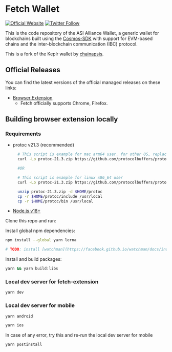 # Fetch Wallet

[![Official Website](https://img.shields.io/badge/Official%20Website-fetch.ai-blue?style=flat&logo=world&logoColor=white)](https://fetch.ai) [![Twitter Follow](https://img.shields.io/twitter/follow/fetch_ai?style=social)](https://twitter.com/fetch_ai)


This is the code repository of the ASI Alliance Wallet, a generic wallet for blockchains built using the [Cosmos-SDK](https://github.com/cosmos/cosmos-sdk) with support for EVM-based chains and the inter-blockchain communication (IBC) protocol. 

This is a fork of the Keplr wallet by [chainapsis](https://github.com/chainapsis).

## Official Releases

You can find the latest versions of the official managed releases on these links:

- [Browser Extension](https://chrome.google.com/webstore/detail/fetch-wallet/ellkdbaphhldpeajbepobaecooaoafpg)
    - Fetch officially supports Chrome, Firefox.

## Building browser extension locally

### Requirements

- protoc v21.3 (recommended)

  ```sh
    # This script is example for mac arm64 user. for other OS, replace URL(starts with https://..) to be matched with your OS from https://github.com/protocolbuffers/protobuf/releases/tag/v21.3
    curl -Lo protoc-21.3.zip https://github.com/protocolbuffers/protobuf/releases/download/v21.3/protoc-21.3-osx-aarch_64.zip 
  
    #OR
  
    # This script is example for linux x86_64 user
    curl -Lo protoc-21.3.zip https://github.com/protocolbuffers/protobuf/releases/download/v21.3/protoc-21.3-linux-x86_64.zip
  
    unzip protoc-21.3.zip -d $HOME/protoc
    cp -r $HOME/protoc/include /usr/local
    cp -r $HOME/protoc/bin /usr/local
  ```

- [Node.js v18+](https://nodejs.org/)

Clone this repo and run:

Install global npm dependencies:

```bash
npm install --global yarn lerna

# TODO: install [watchman](https://facebook.github.io/watchman/docs/install.html)
```

Install and build packages:

```bash
yarn && yarn build:libs
```

### Local dev server for fetch-extension

```bash
yarn dev
```

### Local dev server for mobile

```bash
yarn android
```

```bash
yarn ios
```

In case of any error, try this and re-run the local dev server for mobile

```bash
yarn postinstall
```
